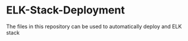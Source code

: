 # ELK-Stack-Deployment
The files in this repository can be used to automatically deploy and ELK stack
